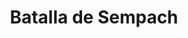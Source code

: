 ﻿---
title: "Batalla de Sempach"
permalink: periodes_241.html
layout: periode
dataInici: 1386-07-09
sidebar: periodes
pares:
  - id: 925
    title: "Confederación Suiza"
    dataInici: "(1291)"
    dataFi: "(1516)"

fills:
jocsPrincipals:
jocsEscenaris:
jocsEpoca:
  - title: "Ancient Battles Deluxe Expansion Kit 2: Hell's Horsemen"
    bggId: 39777
    escenari: "Sempach"

  - title: "Vae Victis #081. Epées et Hallebardes 1315-1476"
    bggId: 37592
    escenari: "Sempach"
    dataInici: 
    dataFi: 

jocsEpocaEscenaris:
---
